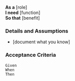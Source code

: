 **As a** [role]  
**I need** [function]  
**So that** [benefit]  

### Details and Assumptions

* [document what you know]

### Acceptance Criteria

```gherkin
Given  
When  
Then  
```
